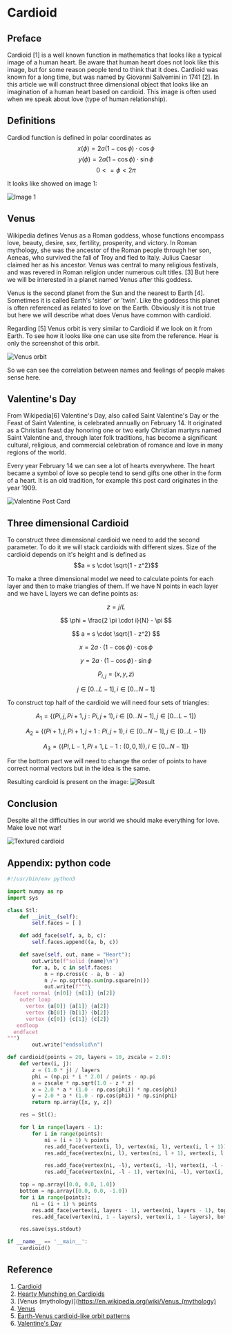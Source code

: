 Cardioid
========

Preface
-------
Cardioid [1] is a well known function in mathematics that looks like a typical image of a human heart. Be aware that human heart does not look like this image, but for some reason people tend to think that it does. Cardioid was known for a long time, but was named by Giovanni Salvemini in 1741 [2]. In this article we will construct three dimensional object that looks like an imagination of a human heart based on cardioid. This image is often used when we speak about love (type of human relationship).

Definitions
-----------
Cardiod function is defined in polar coordinates as
 $$x(\phi) = 2a(1 - \cos \phi) \cdot \cos \phi$$
 $$y(\phi) = 2a(1 - \cos \phi) \cdot \sin \phi$$
 $$0 <= \phi < 2 \pi$$

It looks like showed on image 1:

![Image 1](cardioid.png)

Venus
------
Wikipedia defines Venus as a Roman goddess, whose functions encompass love, beauty, desire, sex, fertility, prosperity, and victory. In Roman mythology, she was the ancestor of the Roman people through her son, Aeneas, who survived the fall of Troy and fled to Italy. Julius Caesar claimed her as his ancestor. Venus was central to many religious festivals, and was revered in Roman religion under numerous cult titles. [3] But here we will be interested in a planet named Venus after this goddess.

Venus is the second planet from the Sun and the nearest to Earth [4]. Sometimes it is called Earth's 'sister' or 'twin'. Like the goddess this planet is often referenced as related to love on the Earth. Obviously it is not true but here we will describe what does Venus have common with cardioid.

Regarding [5] Venus orbit is very similar to Cardioid if we look on it from Earth. To see how it looks like one can use site from the reference. Hear is only the screenshot of this orbit.

![Venus orbit](venus_orbit.png)

So we can see the correlation between names and feelings of people makes sense here.

Valentine's Day
---------------------
From Wikipedia[6] Valentine's Day, also called Saint Valentine's Day or the Feast of Saint Valentine, is celebrated annually on February 14. It originated as a Christian feast day honoring one or two early Christian martyrs named Saint Valentine and, through later folk traditions, has become a significant cultural, religious, and commercial celebration of romance and love in many regions of the world.

Every year February 14 we can see a lot of hearts everywhere. The heart became a symbol of love so people tend to send gifts one other in the form of a heart. It is an old tradition, for example this post card originates in the year 1909.

![Valentine Post Card](Antique_Valentine_1909_01.jpg)


Three dimensional Cardioid
---------------------------
To construct three dimensional cardioid we need to add the second parameter. To do it we will stack cardioids with different sizes. Size of the cardioid depends on it's height and is defined as
$$a = s \cdot \sqrt{1 - z^2}$$

To make a three dimensional model we need to calculate points for each layer and then to make triangles of them. If we have N points in each layer and we have L layers we can define points as:

 $$ z = j / L $$

 $$ \phi = \frac{2 \pi \cdot i}{N} - \pi $$

 $$ a = s \cdot \sqrt{1 - z^2} $$

 $$ x = 2 a \cdot (1 - \cos \phi) \cdot \cos \phi $$

 $$ y = 2 a \cdot (1 - \cos \phi) \cdot \sin \phi $$

 $$ P_{i,j} = (x, y, z) $$

```math
j \in [0 \dots L - 1], i \in [0 \dots N - 1]
```

To construct top half of the cardioid we will need four sets of triangles:

$$A_{1} = \lbrace (P{i, j}, P{i + 1, j} : P{i, j + 1}), i \in [0 \dots N - 1], j \in [0 \dots L - 1] \rbrace $$

$$A_{2} = \lbrace (P{i + 1, j}, P{i + 1, j + 1} : P{i, j + 1}), i \in [0 \dots N - 1], j \in [0 \dots L - 1] \rbrace $$

$$A_{3} = \lbrace (P{i, L-1}, P{i + 1, L-1} : (0, 0, 1)), i \in [0 \dots N - 1] \rbrace $$

For the bottom part we will need to change the order of points to have correct normal vectors but in the idea is the same.

Resulting cardioid is present on the image:
![Result](result.png)

Conclusion
----------
Despite all the difficulties in our world we should make everything for love.
Make love not war!

![Textured cardioid](textured.jpg)

Appendix: python code
---------------------
``` python
#!/usr/bin/env python3

import numpy as np
import sys

class Stl:
    def __init__(self):
        self.faces = [ ]

    def add_face(self, a, b, c):
        self.faces.append((a, b, c))

    def save(self, out, name = "Heart"):
        out.write(f"solid {name}\n")
        for a, b, c in self.faces:
            n = np.cross(c - a, b - a)
            n /= np.sqrt(np.sum(np.square(n)))
            out.write(f"""\
  facet normal {n[0]} {n[1]} {n[2]}
    outer loop
      vertex {a[0]} {a[1]} {a[2]}
      vertex {b[0]} {b[1]} {b[2]}
      vertex {c[0]} {c[1]} {c[2]}
   endloop
  endfacet
""")
        out.write("endsolid\n")

def cardioid(points = 20, layers = 10, zscale = 2.0):
    def vertex(i, j):
        z = (1.0 * j) / layers
        phi = (np.pi * i * 2.0) / points - np.pi
        a = zscale * np.sqrt(1.0 - z * z)
        x = 2.0 * a * (1.0 - np.cos(phi)) * np.cos(phi)
        y = 2.0 * a * (1.0 - np.cos(phi)) * np.sin(phi)
        return np.array([x, y, z])

    res = Stl();

    for l in range(layers - 1):
        for i in range(points):
            ni = (i + 1) % points
            res.add_face(vertex(i, l), vertex(ni, l), vertex(i, l + 1))
            res.add_face(vertex(ni, l), vertex(ni, l + 1), vertex(i, l + 1))

            res.add_face(vertex(ni, -l), vertex(i, -l), vertex(i, -l - 1))
            res.add_face(vertex(ni, -l - 1), vertex(ni, -l), vertex(i, -l - 1))

    top = np.array([0.0, 0.0, 1.0])
    bottom = np.array([0.0, 0.0, -1.0])
    for i in range(points):
        ni = (i + 1) % points
        res.add_face(vertex(i, layers - 1), vertex(ni, layers - 1), top)
        res.add_face(vertex(ni, 1 - layers), vertex(i, 1 - layers), bottom)

    res.save(sys.stdout)

if __name__ == '__main__':
    cardioid()
```

Reference
---------
  1. [Cardioid](https://encyclopediaofmath.org/index.php?title=Cardioid)
  2. [Hearty Munching on Cardioids](http://www.cut-the-knot.org/ctk/Cardi.shtml)
  3. [Venus (mythology)](https://en.wikipedia.org/wiki/Venus_(mythology)
  4. [Venus](https://en.wikipedia.org/wiki/Venus)
  5. [Earth-Venus cardioid-like orbit patterns](https://www.geogebra.org/m/egcwbtds)
  6. [Valentine's Day](https://en.wikipedia.org/wiki/Valentine%27s_Day)

